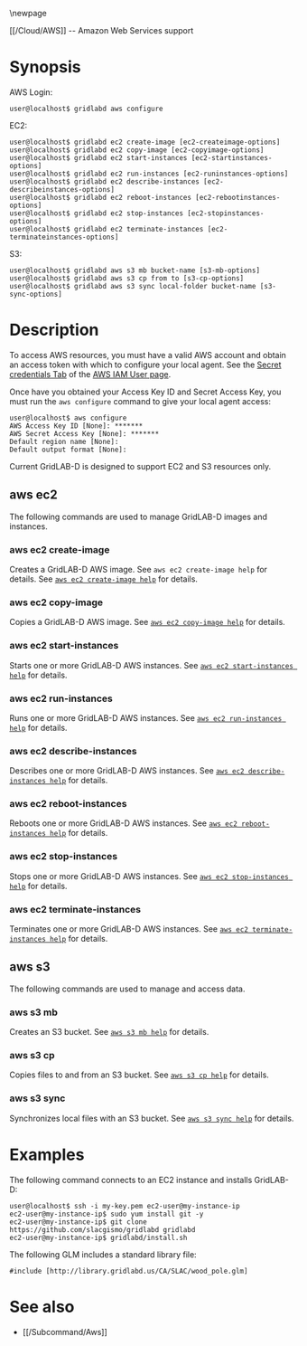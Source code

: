 \newpage

[[/Cloud/AWS]] -- Amazon Web Services support

# Synopsis

AWS Login:

~~~
user@localhost$ gridlabd aws configure
~~~

EC2:

~~~
user@localhost$ gridlabd ec2 create-image [ec2-createimage-options]
user@localhost$ gridlabd ec2 copy-image [ec2-copyimage-options]
user@localhost$ gridlabd ec2 start-instances [ec2-startinstances-options]
user@localhost$ gridlabd ec2 run-instances [ec2-runinstances-options]
user@localhost$ gridlabd ec2 describe-instances [ec2-describeinstances-options]
user@localhost$ gridlabd ec2 reboot-instances [ec2-rebootinstances-options]
user@localhost$ gridlabd ec2 stop-instances [ec2-stopinstances-options]
user@localhost$ gridlabd ec2 terminate-instances [ec2-terminateinstances-options]
~~~

S3:

~~~
user@localhost$ gridlabd aws s3 mb bucket-name [s3-mb-options]
user@localhost$ gridlabd aws s3 cp from to [s3-cp-options]
user@localhost$ gridlabd aws s3 sync local-folder bucket-name [s3-sync-options]
~~~

# Description

To access AWS resources, you must have a valid AWS account and obtain an access token with which to configure your local agent.  See the [Secret credentials Tab](https://console.aws.amazon.com/iam/home?section=security_credentials) of the [AWS IAM User page](https://console.aws.amazon.com/iam/home?section=security_credentials).

Once have you obtained your Access Key ID and Secret Access Key, you must run the `aws configure` command to give your local agent access:

~~~
user@localhost$ aws configure
AWS Access Key ID [None]: *******
AWS Secret Access Key [None]: *******
Default region name [None]:
Default output format [None]:
~~~

Current GridLAB-D is designed to support EC2 and S3 resources only.

## aws ec2

The following commands are used to manage GridLAB-D images and instances.

### aws ec2 create-image

Creates a GridLAB-D AWS image. See `aws ec2 create-image help` for details. See [`aws ec2 create-image help`](https://docs.aws.amazon.com/cli/latest/reference/opsworks/create-image.html) for details.

### aws ec2 copy-image

Copies a GridLAB-D AWS image.  See [`aws ec2 copy-image help`](https://docs.aws.amazon.com/cli/latest/reference/opsworks/copy-instance.html) for details.

### aws ec2 start-instances

Starts one or more GridLAB-D AWS instances. See [`aws ec2 start-instances help`](https://docs.aws.amazon.com/cli/latest/reference/opsworks/start-instance.html) for details.

### aws ec2 run-instances

Runs one or more GridLAB-D AWS instances. See [`aws ec2 run-instances help`](https://docs.aws.amazon.com/cli/latest/reference/opsworks/run-instances.html) for details.

### aws ec2 describe-instances

Describes one or more GridLAB-D AWS instances. See [`aws ec2 describe-instances help`](https://docs.aws.amazon.com/cli/latest/reference/opsworks/describe-instances.html) for details.

### aws ec2 reboot-instances

Reboots one or more GridLAB-D AWS instances. See [`aws ec2 reboot-instances help`](https://docs.aws.amazon.com/cli/latest/reference/opsworks/reboot-instances.html) for details.

### aws ec2 stop-instances

Stops one or more GridLAB-D AWS instances. See [`aws ec2 stop-instances help`](https://docs.aws.amazon.com/cli/latest/reference/opsworks/stop-instances.html) for details.

### aws ec2 terminate-instances

Terminates one or more GridLAB-D AWS instances. See [`aws ec2 terminate-instances help`](https://docs.aws.amazon.com/cli/latest/reference/opsworks/terminate-instances.html) for details.

## aws s3 

The following commands are used to manage and access data.

### aws s3 mb

Creates an S3 bucket. See [`aws s3 mb help`](https://docs.aws.amazon.com/cli/latest/reference/opsworks/s3/mb.html) for details.

### aws s3 cp

Copies files to and from an S3 bucket. See [`aws s3 cp help`](https://docs.aws.amazon.com/cli/latest/reference/opsworks/s3/cp.html) for details.

### aws s3 sync

Synchronizes local files with an S3 bucket. See [`aws s3 sync help`](https://docs.aws.amazon.com/cli/latest/reference/opsworks/s3/sync.html) for details.

# Examples

The following command connects to an EC2 instance and installs GridLAB-D:

~~~
user@localhost$ ssh -i my-key.pem ec2-user@my-instance-ip
ec2-user@my-instance-ip$ sudo yum install git -y
ec2-user@my-instance-ip$ git clone https://github.com/slacgismo/gridlabd gridlabd
ec2-user@my-instance-ip$ gridlabd/install.sh
~~~

The following GLM includes a standard library file:

~~~
#include [http://library.gridlabd.us/CA/SLAC/wood_pole.glm]
~~~

# See also

* [[/Subcommand/Aws]]
